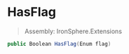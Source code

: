 ﻿

# HasFlag

> Assembly: IronSphere.Extensions

```csharp
public Boolean HasFlag(Enum flag)
```




